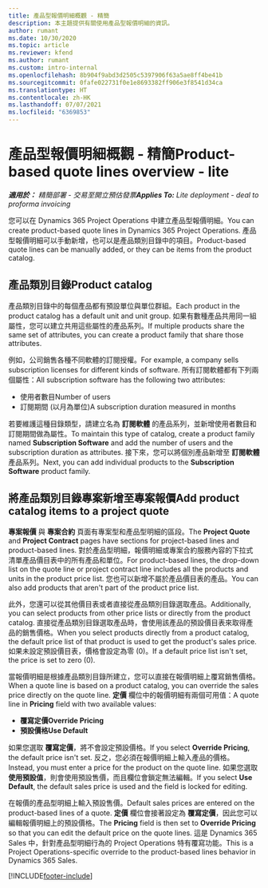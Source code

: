 ```yaml
---
title: 產品型報價明細概觀 - 精簡
description: 本主題提供有關使用產品型報價明細的資訊。
author: rumant
ms.date: 10/30/2020
ms.topic: article
ms.reviewer: kfend
ms.author: rumant
ms.custom: intro-internal
ms.openlocfilehash: 8b904f9abd3d2505c5397906f63a5ae8ff4be41b
ms.sourcegitcommit: 0fafe022731f0e1e8693382ff906e3f8541d34ca
ms.translationtype: HT
ms.contentlocale: zh-HK
ms.lasthandoff: 07/07/2021
ms.locfileid: "6369853"
---
```

# <a name="product-based-quote-lines-overview---lite"></a><span data-ttu-id="c4f65-103">產品型報價明細概觀 - 精簡</span><span class="sxs-lookup"><span data-stu-id="c4f65-103">Product-based quote lines overview - lite</span></span>

<span data-ttu-id="c4f65-104">_**適用於：** 精簡部署 - 交易至開立預估發票_</span><span class="sxs-lookup"><span data-stu-id="c4f65-104">_**Applies To:** Lite deployment - deal to proforma invoicing_</span></span>

<span data-ttu-id="c4f65-105">您可以在 Dynamics 365 Project Operations 中建立產品型報價明細。</span><span class="sxs-lookup"><span data-stu-id="c4f65-105">You can create product-based quote lines in Dynamics 365 Project Operations.</span></span> <span data-ttu-id="c4f65-106">產品型報價明細可以手動新增，也可以是產品類別目錄中的項目。</span><span class="sxs-lookup"><span data-stu-id="c4f65-106">Product-based quote lines can be manually added, or they can be items from the product catalog.</span></span>

## <a name="product-catalog"></a><span data-ttu-id="c4f65-107">產品類別目錄</span><span class="sxs-lookup"><span data-stu-id="c4f65-107">Product catalog</span></span>

<span data-ttu-id="c4f65-108">產品類別目錄中的每個產品都有預設單位與單位群組。</span><span class="sxs-lookup"><span data-stu-id="c4f65-108">Each product in the product catalog has a default unit and unit group.</span></span> <span data-ttu-id="c4f65-109">如果有數種產品共用同一組屬性，您可以建立共用這些屬性的產品系列。</span><span class="sxs-lookup"><span data-stu-id="c4f65-109">If multiple products share the same set of attributes, you can create a product family that share those attributes.</span></span> 

<span data-ttu-id="c4f65-110">例如，公司銷售各種不同軟體的訂閱授權。</span><span class="sxs-lookup"><span data-stu-id="c4f65-110">For example, a company sells subscription licenses for different kinds of software.</span></span> <span data-ttu-id="c4f65-111">所有訂閱軟體都有下列兩個屬性：</span><span class="sxs-lookup"><span data-stu-id="c4f65-111">All subscription software has the following two attributes:</span></span>

- <span data-ttu-id="c4f65-112">使用者數目</span><span class="sxs-lookup"><span data-stu-id="c4f65-112">Number of users</span></span>
- <span data-ttu-id="c4f65-113">訂閱期間 (以月為單位)</span><span class="sxs-lookup"><span data-stu-id="c4f65-113">A subscription duration measured in months</span></span>

<span data-ttu-id="c4f65-114">若要維護這種目錄類型，請建立名為 **訂閱軟體** 的產品系列，並新增使用者數目和訂閱期間做為屬性。</span><span class="sxs-lookup"><span data-stu-id="c4f65-114">To maintain this type of catalog, create a product family named **Subscription Software** and add the number of users and the subscription duration as attributes.</span></span> <span data-ttu-id="c4f65-115">接下來，您可以將個別產品新增至 **訂閱軟體** 產品系列。</span><span class="sxs-lookup"><span data-stu-id="c4f65-115">Next, you can add individual products to the **Subscription Software** product family.</span></span>

## <a name="add-product-catalog-items-to-a-project-quote"></a><span data-ttu-id="c4f65-116">將產品類別目錄專案新增至專案報價</span><span class="sxs-lookup"><span data-stu-id="c4f65-116">Add product catalog items to a project quote</span></span>

<span data-ttu-id="c4f65-117">**專案報價** 與 **專案合約** 頁面有專案型和產品型明細的區段。</span><span class="sxs-lookup"><span data-stu-id="c4f65-117">The **Project Quote** and **Project Contract** pages have sections for project-based lines and product-based lines.</span></span> <span data-ttu-id="c4f65-118">對於產品型明細，報價明細或專案合約服務內容的下拉式清單產品價目表中的所有產品和單位。</span><span class="sxs-lookup"><span data-stu-id="c4f65-118">For product-based lines, the drop-down list on the quote line or project contract line includes all the products and units in the product price list.</span></span> <span data-ttu-id="c4f65-119">您也可以新增不屬於產品價目表的產品。</span><span class="sxs-lookup"><span data-stu-id="c4f65-119">You can also add products that aren't part of the product price list.</span></span>

<span data-ttu-id="c4f65-120">此外，您還可以從其他價目表或者直接從產品類別目錄選取產品。</span><span class="sxs-lookup"><span data-stu-id="c4f65-120">Additionally, you can select products from other price lists or directly from the product catalog.</span></span> <span data-ttu-id="c4f65-121">直接從產品類別目錄選取產品時，會使用該產品的預設價目表來取得產品的銷售價格。</span><span class="sxs-lookup"><span data-stu-id="c4f65-121">When you select products directly from a product catalog, the default price list of that product is used to get the product's sales price.</span></span> <span data-ttu-id="c4f65-122">如果未設定預設價目表，價格會設定為零 (0)。</span><span class="sxs-lookup"><span data-stu-id="c4f65-122">If a default price list isn't set, the price is set to zero (0).</span></span>

<span data-ttu-id="c4f65-123">當報價明細是根據產品類別目錄所建立，您可以直接在報價明細上覆寫銷售價格。</span><span class="sxs-lookup"><span data-stu-id="c4f65-123">When a quote line is based on a product catalog, you can override the sales price directly on the quote line.</span></span> <span data-ttu-id="c4f65-124">**定價** 欄位中的報價明細有兩個可用值：</span><span class="sxs-lookup"><span data-stu-id="c4f65-124">A quote line in **Pricing** field with two available values:</span></span>

- <span data-ttu-id="c4f65-125">**覆寫定價**</span><span class="sxs-lookup"><span data-stu-id="c4f65-125">**Override Pricing**</span></span>
- <span data-ttu-id="c4f65-126">**預設價格**</span><span class="sxs-lookup"><span data-stu-id="c4f65-126">**Use Default**</span></span>

<span data-ttu-id="c4f65-127">如果您選取 **覆寫定價**，將不會設定預設價格。</span><span class="sxs-lookup"><span data-stu-id="c4f65-127">If you select **Override Pricing**, the default price isn't set.</span></span> <span data-ttu-id="c4f65-128">反之，您必須在報價明細上輸入產品的價格。</span><span class="sxs-lookup"><span data-stu-id="c4f65-128">Instead, you must enter a price for the product on the quote line.</span></span> <span data-ttu-id="c4f65-129">如果您選取 **使用預設值**，則會使用預設售價，而且欄位會鎖定無法編輯。</span><span class="sxs-lookup"><span data-stu-id="c4f65-129">If you select **Use Default**, the default sales price is used and the field is locked for editing.</span></span>

<span data-ttu-id="c4f65-130">在報價的產品型明細上輸入預設售價。</span><span class="sxs-lookup"><span data-stu-id="c4f65-130">Default sales prices are entered on the product-based lines of a quote.</span></span> <span data-ttu-id="c4f65-131">**定價** 欄位會接著設定為 **覆寫定價**，因此您可以編輯報價明細上的預設價格。</span><span class="sxs-lookup"><span data-stu-id="c4f65-131">The **Pricing** field is then set to **Override Pricing** so that you can edit the default price on the quote lines.</span></span> <span data-ttu-id="c4f65-132">這是 Dynamics 365 Sales 中，針對產品型明細行為的 Project Operations 特有覆寫功能。</span><span class="sxs-lookup"><span data-stu-id="c4f65-132">This is a Project Operations-specific override to the product-based lines behavior in Dynamics 365 Sales.</span></span>


[!INCLUDE[footer-include](../../includes/footer-banner.md)]